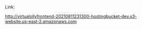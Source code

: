 Link:

http://virtualollyfrontend-20210811231300-hostingbucket-dev.s3-website.us-east-2.amazonaws.com
